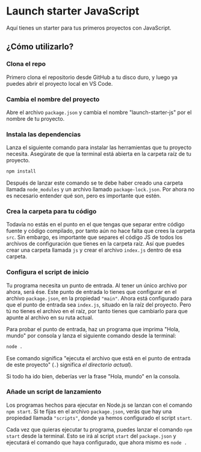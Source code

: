 # Launch starter JavaScript

Aquí tienes un starter para tus primeros proyectos con JavaScript.

## ¿Cómo utilizarlo?

### Clona el repo

Primero clona el repositorio desde GitHub a tu disco duro, y luego ya puedes abrir el proyecto local en VS Code.

### Cambia el nombre del proyecto

Abre el archivo `package.json` y cambia el nombre "launch-starter-js" por el nombre de tu proyecto.

### Instala las dependencias

Lanza el siguiente comando para instalar las herramientas que tu proyecto necesita. Asegúrate de que la terminal está abierta en la carpeta raíz de tu proyecto.

```bash
npm install
```

Después de lanzar este comando se te debe haber creado una carpeta llamada `node_modules` y un archivo llamado `package-lock.json`. Por ahora no es necesario entender qué son, pero es importante que estén.

### Crea la carpeta para tu código

Todavía no estás en el punto en el que tengas que separar entre código fuente y código compilado, por tanto aún no hace falta que crees la carpeta `src`. Sin embargo, es importante que separes el código JS de todos los archivos de configuración que tienes en la carpeta raíz. Así que puedes crear una carpeta llamada `js` y crear el archivo `index.js` dentro de esa carpeta.

### Configura el script de inicio

Tu programa necesita un punto de entrada. Al tener un único archivo por ahora, será ése. Este punto de entrada lo tienes que configurar en el archivo `package.json`, en la propiedad `"main"`. Ahora está configurado para que el punto de entrada sea `index.js`, situado en la raíz del proyecto. Pero tú no tienes el archivo en el raíz, por tanto tienes que cambiarlo para que apunte al archivo en su ruta actual.

Para probar el punto de entrada, haz un programa que imprima "Hola, mundo" por consola y lanza el siguiente comando desde la terminal:

```bash
node .
```

Ese comando significa "ejecuta el archivo que está en el punto de entrada de este proyecto" (`.`) significa _el directorio actual_).

Si todo ha ido bien, deberías ver la frase "Hola, mundo" en la consola.

### Añade un script de lanzamiento

Los programas hechos para ejecutar en Node.js se lanzan con el comando `npm start`. Si te fijas en el archivo `package.json`, verás que hay una propiedad llamada `"scripts"`, donde ya hemos configurado el script `start`.

Cada vez que quieras ejecutar tu programa, puedes lanzar el comando `npm start` desde la terminal. Esto se irá al script `start` del `package.json` y ejecutará el comando que haya configurado, que ahora mismo es `node .`

